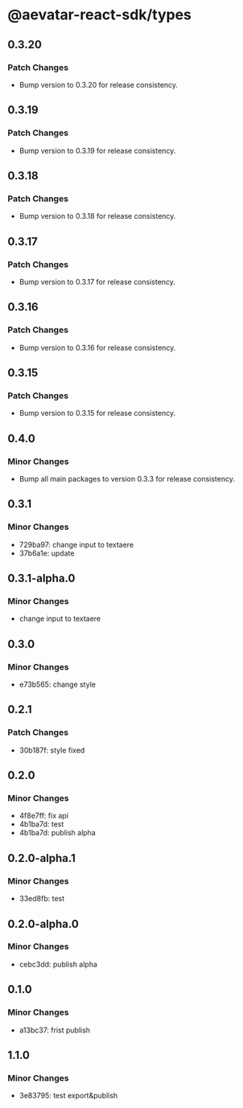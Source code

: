 # @aevatar-react-sdk/types

## 0.3.20

### Patch Changes

- Bump version to 0.3.20 for release consistency.

## 0.3.19

### Patch Changes

- Bump version to 0.3.19 for release consistency.

## 0.3.18

### Patch Changes

- Bump version to 0.3.18 for release consistency.

## 0.3.17

### Patch Changes

- Bump version to 0.3.17 for release consistency.

## 0.3.16

### Patch Changes

- Bump version to 0.3.16 for release consistency.

## 0.3.15

### Patch Changes

- Bump version to 0.3.15 for release consistency.

## 0.4.0

### Minor Changes

- Bump all main packages to version 0.3.3 for release consistency.

## 0.3.1

### Minor Changes

- 729ba97: change input to textaere
- 37b6a1e: update

## 0.3.1-alpha.0

### Minor Changes

- change input to textaere

## 0.3.0

### Minor Changes

- e73b565: change style

## 0.2.1

### Patch Changes

- 30b187f: style fixed

## 0.2.0

### Minor Changes

- 4f8e7ff: fix api
- 4b1ba7d: test
- 4b1ba7d: publish alpha

## 0.2.0-alpha.1

### Minor Changes

- 33ed8fb: test

## 0.2.0-alpha.0

### Minor Changes

- cebc3dd: publish alpha

## 0.1.0

### Minor Changes

- a13bc37: frist publish

## 1.1.0

### Minor Changes

- 3e83795: test export&publish
